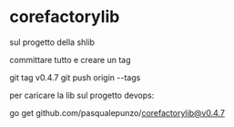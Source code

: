 # corefactorylib

sul progetto della shlib 

committare tutto e creare un tag

git tag v0.4.7
git push origin --tags

 

 

per caricare la lib sul progetto devops:

go get github.com/pasqualepunzo/corefactorylib@v0.4.7